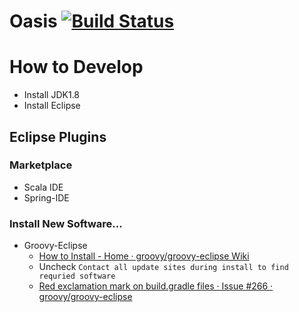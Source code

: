 # Oasis [![Build Status](https://travis-ci.org/letsspeak/oasis.png)](https://travis-ci.org/letsspeak/oasis)

# How to Develop 

- Install JDK1.8
- Install Eclipse

## Eclipse Plugins

### Marketplace

- Scala IDE
- Spring-IDE

### Install New Software...

- Groovy-Eclipse
  - [How to Install - Home · groovy/groovy-eclipse Wiki](https://github.com/groovy/groovy-eclipse/wiki#how-to-install)
  - Uncheck `Contact all update sites during install to find requried software`
  - [Red exclamation mark on build.gradle files · Issue #266 · groovy/groovy-eclipse](https://github.com/groovy/groovy-eclipse/issues/266)
  

